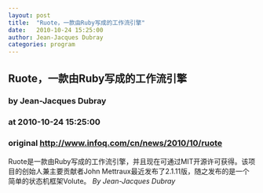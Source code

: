 ```yaml
---
layout: post
title:  "Ruote，一款由Ruby写成的工作流引擎"
date:   2010-10-24 15:25:00
author: Jean-Jacques Dubray
categories: program
---
```


## Ruote，一款由Ruby写成的工作流引擎
### by Jean-Jacques Dubray
### at 2010-10-24 15:25:00
### original <http://www.infoq.com/cn/news/2010/10/ruote>

Ruote是一款由Ruby写成的工作流引擎，并且现在可通过MIT开源许可获得。该项目的创始人兼主要贡献者John Mettraux最近发布了2.1.11版，随之发布的是一个简单的状态机框架Volute。 <i>By Jean-Jacques Dubray</i>